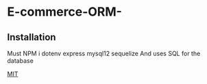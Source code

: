 # E-commerce-ORM-

## Installation

Must NPM i 
dotenv
express
mysql12
sequelize
And uses SQL for the database

[MIT](https://choosealicense.com/licenses/mit/)
